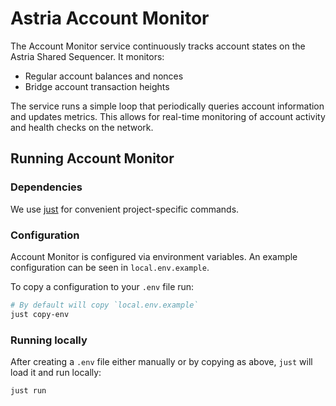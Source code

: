 # Astria Account Monitor

The Account Monitor service continuously tracks account
states on the Astria Shared Sequencer. It monitors:

- Regular account balances and nonces
- Bridge account transaction heights

The service runs a simple loop that periodically queries account information
and updates metrics. This allows for real-time monitoring of account activity
and health checks on the network.

## Running Account Monitor

### Dependencies

We use [just](https://just.systems/man/en/chapter_4.html) for convenient
project-specific commands.

### Configuration

Account Monitor is configured via environment variables.
An example configuration can be seen in `local.env.example`.

To copy a configuration to your `.env` file run:

```sh
# By default will copy `local.env.example`
just copy-env
```

### Running locally

After creating a `.env` file either manually or by copying as above, `just` will
load it and run locally:

```bash
just run
```
